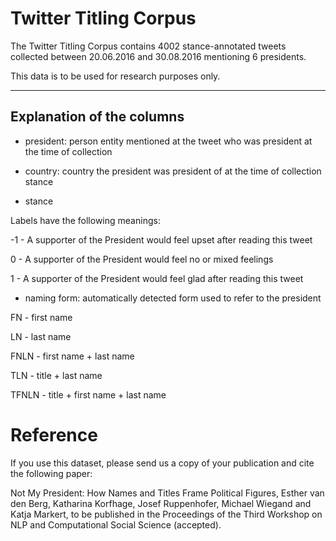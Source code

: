 # Twitter Titling Corpus

The Twitter Titling Corpus contains 4002 stance-annotated tweets collected between 20.06.2016 and 30.08.2016 mentioning 6 presidents.

This data is to be used for research purposes only.

---
Explanation of the columns
---

- president: person entity mentioned at the tweet who was president at the time of collection


- country: country the president was president of at the time of collection
stance

- stance

Labels have the following meanings:

-1 - A supporter of the President would feel upset after reading this tweet

0 - A supporter of the President would feel no or mixed feelings

1 - A supporter of the President would feel glad after reading this tweet


- naming form: automatically detected form used to refer to the president

FN - first name

LN - last name

FNLN - first name + last name

TLN - title + last name

TFNLN - title + first name + last name


# Reference

If you use this dataset, please send us a copy of your publication and cite the following paper:

Not My President: How Names and Titles Frame Political Figures, Esther van den Berg, Katharina Korfhage, Josef Ruppenhofer, Michael Wiegand and Katja Markert, to be published in the Proceedings of the Third Workshop on NLP and Computational Social Science (accepted).

